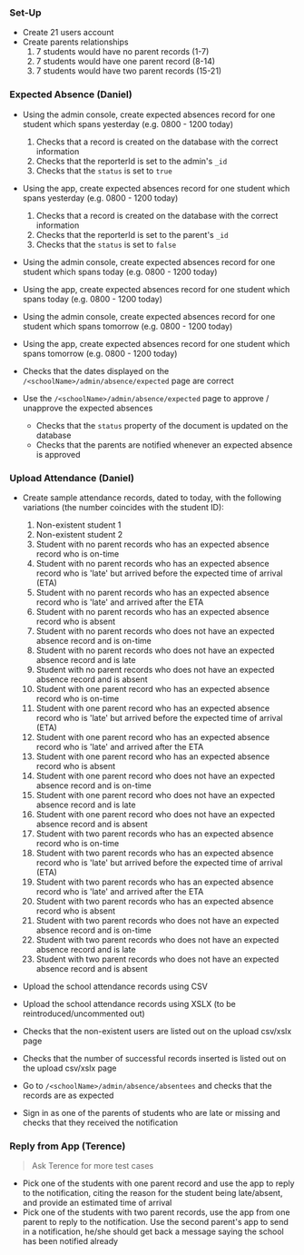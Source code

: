 ### Set-Up

* Create 21 users account
* Create parents relationships
    1. 7 students would have no parent records (1-7)
    1. 7 students would have one parent record (8-14)
    1. 7 students would have two parent records (15-21)

### Expected Absence (Daniel)

* Using the admin console, create expected absences record for one student which spans yesterday (e.g. 0800 - 1200 today)
    1. Checks that a record is created on the database with the correct information
    1. Checks that the reporterId is set to the admin's `_id`
    1. Checks that the `status` is set to `true`
* Using the app, create expected absences record for one student which spans yesterday (e.g. 0800 - 1200 today)
    1. Checks that a record is created on the database with the correct information
    1. Checks that the reporterId is set to the parent's `_id`
    1. Checks that the `status` is set to `false`
* Using the admin console, create expected absences record for one student which spans today (e.g. 0800 - 1200 today)
* Using the app, create expected absences record for one student which spans today (e.g. 0800 - 1200 today)
* Using the admin console, create expected absences record for one student which spans tomorrow (e.g. 0800 - 1200 today)
* Using the app, create expected absences record for one student which spans tomorrow (e.g. 0800 - 1200 today)

* Checks that the dates displayed on the `/<schoolName>/admin/absence/expected` page are correct

* Use the `/<schoolName>/admin/absence/expected` page to approve / unapprove the expected absences
    * Checks that the `status` property of the document is updated on the database
    * Checks that the parents are notified whenever an expected absence is approved

### Upload Attendance (Daniel)

* Create sample attendance records, dated to today, with the following variations (the number coincides with the student ID):

    1. Non-existent student 1
    1. Non-existent student 2
    1. Student with no parent records who has an expected absence record who is on-time
    1. Student with no parent records who has an expected absence record who is 'late' but arrived before the expected time of arrival (ETA)
    1. Student with no parent records who has an expected absence record who is 'late' and arrived after the ETA
    1. Student with no parent records who has an expected absence record who is absent
    1. Student with no parent records who does not have an expected absence record and is on-time
    1. Student with no parent records who does not have an expected absence record and is late
    1. Student with no parent records who does not have an expected absence record and is absent 
    1. Student with one parent record who has an expected absence record who is on-time
    1. Student with one parent record who has an expected absence record who is 'late' but arrived before the expected time of arrival (ETA)
    1. Student with one parent record who has an expected absence record who is 'late' and arrived after the ETA
    1. Student with one parent record who has an expected absence record who is absent
    1. Student with one parent record who does not have an expected absence record and is on-time
    1. Student with one parent record who does not have an expected absence record and is late
    1. Student with one parent record who does not have an expected absence record and is absent 
    1. Student with two parent records who has an expected absence record who is on-time
    1. Student with two parent records who has an expected absence record who is 'late' but arrived before the expected time of arrival (ETA)
    1. Student with two parent records who has an expected absence record who is 'late' and arrived after the ETA
    1. Student with two parent records who has an expected absence record who is absent
    1. Student with two parent records who does not have an expected absence record and is on-time
    1. Student with two parent records who does not have an expected absence record and is late
    1. Student with two parent records who does not have an expected absence record and is absent
    
* Upload the school attendance records using CSV
* Upload the school attendance records using XSLX (to be reintroduced/uncommented out)

* Checks that the non-existent users are listed out on the upload csv/xslx page
* Checks that the number of successful records inserted is listed out on the upload csv/xslx page

* Go to `/<schoolName>/admin/absence/absentees` and checks that the records are as expected
* Sign in as one of the parents of students who are late or missing and checks that they received the notification

### Reply from App (Terence)

> Ask Terence for more test cases

* Pick one of the students with one parent record and use the app to reply to the notification, citing the reason for the student being late/absent, and provide an estimated time of arrival
* Pick one of the students with two parent records, use the app from one parent to reply to the notification. Use the second parent's app to send in a notification, he/she should get back a message saying the school has been notified already